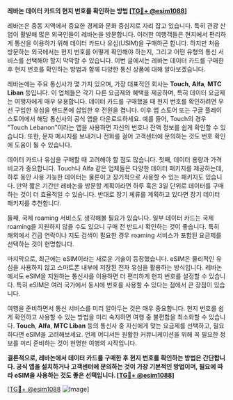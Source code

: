 **레바논 데이터 카드의 현지 번호를 확인하는 방법 [[TG💪+ @esim1088](https://t.me/s/esim1088)]**

레바논은 중동 지역에서 중요한 경제와 문화 중심지로 자리 잡고 있습니다. 특히 관광 산업이 활발해 많은 외국인들이 레바논을 방문합니다. 이러한 여행객들은 현지에서 편리하게 통신을 이용하기 위해 데이터 카드나 유심(USIM)을 구매하곤 합니다. 하지만 처음 방문하는 외국에서는 현지 번호를 어떻게 확인해야 하는지, 그리고 어떤 유형의 통신 서비스를 선택해야 할지 막막할 수 있습니다. 이번 글에서는 레바논 데이터 카드를 구매한 후 현지 번호를 확인하는 방법과 함께 다양한 통신 상품에 대해 알아보겠습니다.

레바논에는 주요 통신사가 몇 가지 있으며, 가장 대표적인 회사는 **Touch**, **Alfa**, **MTC Liban** 등입니다. 이 업체들은 각기 다른 요금제와 혜택을 제공하며, 특히 데이터 요금제는 여행자에게 매우 유용합니다. 데이터 카드를 구매했을 때 현지 번호를 확인하려면 우선 구입한 유심을 핸드폰에 삽입한 후 전원을 켭니다. 이후 앱 스토어 또는 구글 플레이스토어에서 해당 통신사의 공식 앱을 다운로드하세요. 예를 들어, Touch의 경우 "Touch Lebanon"이라는 앱을 사용하면 자신의 번호나 잔액 정보를 쉽게 확인할 수 있습니다. 또한, 문자 메시지를 보내거나 전화를 걸어 고객센터에 문의하는 것도 번호 확인에 도움이 될 수 있습니다.

데이터 카드나 유심을 구매할 때 고려해야 할 점도 많습니다. 첫째, 데이터 용량과 가격 비교가 중요합니다. Touch나 Alfa 같은 업체들은 다양한 데이터 패키지를 제공하는데, 하루 동안 사용 가능한 데이터는 물론이고 장기적으로 사용할 수 있는 패키지도 있습니다. 만약 짧은 기간만 레바논을 방문할 계획이라면 하루 혹은 3일 단위로 데이터를 구매하는 것이 더 효율적일 수 있습니다. 반대로 장기 체류를 계획하고 있다면 장기 데이터 패키지를 추천합니다.

둘째, 국제 roaming 서비스도 생각해볼 필요가 있습니다. 일부 데이터 카드는 국제 roaming을 지원하지 않을 수도 있으니 구매 전 반드시 확인하는 것이 좋습니다. 특히 해외에서 긴급 연락이나 지도 검색이 필요한 경우 roaming 서비스가 포함된 요금제를 선택하는 것이 현명합니다.

마지막으로, 최근에는 eSIM이라는 새로운 기술이 등장했습니다. eSIM은 물리적인 유심을 사용하지 않고 스마트폰 내부에 저장된 전자 유심을 활용하는 방식입니다. 레바논에서도 eSIM을 지원하는 통신사를 이용하면 더 편리하게 현지 번호를 설정할 수 있습니다. 특히 eSIM은 여러 국가에서 동시에 번호를 사용할 수 있다는 점에서 큰 장점이 있습니다.

여행을 준비하면서 통신 서비스를 미리 알아두는 것은 매우 중요합니다. 현지 번호를 쉽게 확인하고 사용할 수 있는 방법을 미리 숙지하면 여행 중 불편함을 최소화할 수 있습니다. **Touch**, **Alfa**, **MTC Liban** 등의 통신사 중 자신에게 맞는 요금제를 선택하고, 필요하다면 eSIM을 고려해보세요. 언제 어디서든 원활한 커뮤니케이션을 위해 꼭 필요한 정보를 미리 준비하는 것이 현명한 여행의 시작입니다.

**결론적으로, 레바논에서 데이터 카드를 구매한 후 현지 번호를 확인하는 방법은 간단합니다. 공식 앱을 설치하거나 고객센터에 문의하는 것이 가장 기본적인 방법이며, 필요에 따라 eSIM을 사용하는 것도 좋은 선택입니다. [[TG💪+ @esim1088](https://t.me/s/esim1088)]**

[[TG💪+ @esim1088](https://t.me/s/esim1088) ![Image](https://i.postimg.cc/Y0z9fWf4/image.png)]